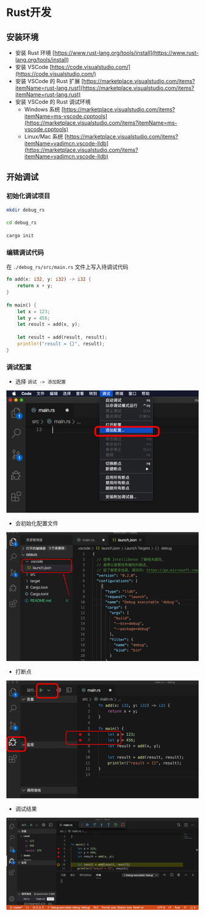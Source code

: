 # Rust开发

## 安装环境

- 安装 Rust 环境  [https://www.rust-lang.org/tools/install](https://www.rust-lang.org/tools/install)
- 安装 VSCode [https://code.visualstudio.com/](https://code.visualstudio.com/)
- 安装 VSCode 的 Rust 扩展  [https://marketplace.visualstudio.com/items?itemName=rust-lang.rust](https://marketplace.visualstudio.com/items?itemName=rust-lang.rust)
- 安装 VSCode 的 Rust 调试环境
    - Windows 系统 [https://marketplace.visualstudio.com/items?itemName=ms-vscode.cpptools](https://marketplace.visualstudio.com/items?itemName=ms-vscode.cpptools)
    - Linux/Mac 系统 [https://marketplace.visualstudio.com/items?itemName=vadimcn.vscode-lldb](https://marketplace.visualstudio.com/items?itemName=vadimcn.vscode-lldb)

## 开始调试

### 初始化调试项目

```sh
mkdir debug_rs

cd debug_rs

cargo init
```

### 编辑调试代码

在 `./debug_rs/src/main.rs` 文件上写入待调试代码

```rust
fn add(x: i32, y: i32) -> i32 {
    return x + y;
}

fn main() {
    let x = 123;
    let y = 456;
    let result = add(x, y);

    let result = add(result, result);
    println!("result = {}", result);
}
```

### 调试配置

- 选择 `调试 -> 添加配置`

![debug_rs_001](./image/vscode-debug-rust-01.jpg)

- 会初始化配置文件

![debug_rs_002](./image/vscode-debug-rust-02.jpg)

- 打断点

![debug_rs_003](./image/vscode-debug-rust-03.jpg)

- 调试结果

![debug_rs_debug](./image/vscode-debug-rust-04.jpg)
